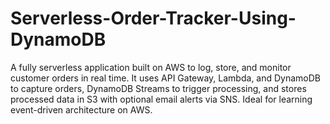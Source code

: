 # Serverless-Order-Tracker-Using-DynamoDB
A fully serverless application built on AWS to log, store, and monitor customer orders in real time. It uses API Gateway, Lambda, and DynamoDB to capture orders, DynamoDB Streams to trigger processing, and stores processed data in S3 with optional email alerts via SNS. Ideal for learning event-driven architecture on AWS.

